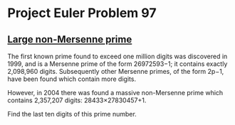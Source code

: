 # Project Euler Problem 97
## [Large non-Mersenne prime](https://projecteuler.net/problem=97)

The first known prime found to exceed one million digits was discovered in 1999, and is a Mersenne prime of the form 26972593−1; it contains exactly 2,098,960 digits. Subsequently other Mersenne primes, of the form 2p−1, have been found which contain more digits.

However, in 2004 there was found a massive non-Mersenne prime which contains 2,357,207 digits: 28433×27830457+1.

Find the last ten digits of this prime number.
